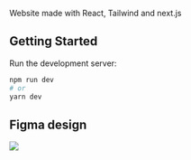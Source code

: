 Website made with React, Tailwind and next.js

## Getting Started

Run the development server:

```bash
npm run dev
# or
yarn dev
```

## Figma design
<img src="https://user-images.githubusercontent.com/61896147/116016958-4311f200-a60c-11eb-97ad-371bd589751a.png">